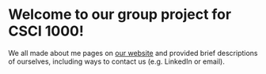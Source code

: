 # Welcome to our group project for CSCI 1000!

We all made about me pages on [our website](https://main--csci-group-project.netlify.app/) and provided brief descriptions of ourselves, including ways to contact us (e.g. LinkedIn or email).
